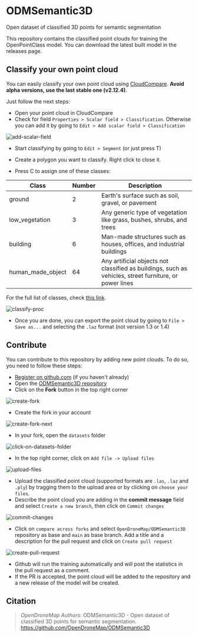# ODMSemantic3D
Open dataset of classified 3D points for semantic segmentation

This repository contains the classified point clouds for training the OpenPointClass model. You can download the latest built model in the releases page.

## Classify your own point cloud

You can easily classify your own point cloud using [CloudCompare](https://www.danielgm.net/cc/). **Avoid alpha versions, use the last stable one (v2.12.4)**.

Just follow the next steps:
- Open your point cloud in CloudCompare
- Check for field `Properties > Scalar field > Classification`. Otherwise you can add it by going to `Edit > Add scalar field > Classification`

![add-scalar-field](https://user-images.githubusercontent.com/7868983/235640470-5986f162-4adf-45db-934e-cc8fe65c5a9b.gif)

- Start classifying by going to `Edit > Segment` (or just press T)

- Create a polygon you want to classify. Right click to close it.

- Press C to assign one of these classes:

| Class | Number | Description |
--------|---------|-------------|
| ground | 2 | Earth's surface such as soil, gravel, or pavement |  |
| low_vegetation | 3 | Any generic type of vegetation like grass, bushes, shrubs, and trees |
| building | 6 | Man-made structures such as houses, offices, and industrial buildings |
| human_made_object | 64 | Any artificial objects not classified as buildings, such as vehicles, street furniture, or power lines |

For the full list of classes, check [this link](https://github.com/uav4geo/OpenPointClass#supported-classes).

![classify-proc](https://user-images.githubusercontent.com/7868983/235640600-f683affb-ddfc-4a71-888e-479465d29be8.gif)

- Once you are done, you can export the point cloud by going to `File > Save as...` and selecting the `.laz` format (not version 1.3 or 1.4)



## Contribute
You can contribute to this repository by adding new point clouds. To do so, you need to follow these steps:
- [Register on github.com](https://github.com/signup) (if you haven't already)
- Open the [ODMSemantic3D repository](https://github.com/OpenDroneMap/ODMSemantic3D)
- Click on the **Fork** button in the top right corner

![create-fork](https://user-images.githubusercontent.com/132681251/236490639-a1a4e61a-558d-455c-84aa-b1b847a2ba48.png)

- Create the fork in your account

![create-fork-next](https://user-images.githubusercontent.com/132681251/236491057-dbfbe926-510e-49d1-8785-e7d7639f6642.png)

- In your fork, open the `datasets` folder

![click-on-datasets-folder](https://user-images.githubusercontent.com/132681251/236491397-cff1ad31-1727-4243-b728-2d20c9bc348e.png)

- In the top right corner, click on `Add file -> Upload files`

![upload-files](https://user-images.githubusercontent.com/7868983/236491752-461552fa-0560-4c0f-b8df-515c5b930a40.png)

- Upload the classified point cloud (supported formats are `.las`, `.laz` and `.ply`) by tragging them to the upload area or by clicking on `choose your files`.
- Describe the point cloud you are adding in the **commit message** field and select `Create a new branch`, then click on `Commit changes`

![commit-changes](https://user-images.githubusercontent.com/7868983/236492735-6b6e2fe2-abee-46cb-9627-d05134c29f11.png)

- Click on `compare across forks` and select `OpenDroneMap/ODMSemantic3D` repository as base and `main` as base branch. Add a title and a description for the pull request and click on `Create pull request`

![create-pull-request](https://user-images.githubusercontent.com/7868983/236492950-779cc623-44ed-44ae-b8d9-bf468e0d07b9.png)

- Github will run the training automatically and will post the statistics in the pull request as a comment.
- If the PR is accepted, the point cloud will be added to the repository and a new release of the model will be created.

## Citation

> *OpenDroneMap Authors*: ODMSemantic3D - Open dataset of classified 3D points for semantic segmentation. <https://github.com/OpenDroneMap/ODMSemantic3D>
